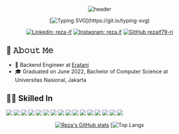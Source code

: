 <div align="center">
  
  ![header](https://capsule-render.vercel.app/api?text=Hi%20Everyone!🕹️&animation=fadeIn&type=waving&color=gradient&height=100)

</div>

<div align="center">

  [![Typing SVG](https://readme-typing-svg.demolab.com/?lines=My+name+is+Reza%20Izzan%20Fadhila!)](https://git.io/typing-svg)
   
</div>

<div align="center">

  [![Linkedin: reza-if](https://img.shields.io/badge/reza%E2%80%93if-blue?style=flat-square&logo=Linkedin&logoColor=white&link=https://www.linkedin.com/in/reza-if/)](https://www.linkedin.com/in/reza-if/)
  [![Instagram: reza.if](https://img.shields.io/badge/reza.if-E4405F?style=flat-square&logo=instagram&logoColor=white&link=https://www.instagram.com/reza.if)](https://www.instagram.com/reza.if)
  [![GitHub rezaif79-ri](https://img.shields.io/github/followers/rezaif79-ri?label=follow&style=social)](https://github.com/rezaif79-ri)
  
</div>

## 📄 𝙰𝚋𝚘𝚞𝚝 𝙼𝚎
- 💼 Backend Engineer at [Eratani](https://eratani.co.id/)
- 🎓 Graduated on June 2022, Bachelor of Computer Science at Universitas Nasional, Jakarta

## 👩‍💻 Skilled In
<p>
<img src="https://img.shields.io/badge/Go-00ADD8?style=for-the-badge&logo=go&logoColor=white"/>
<img src="https://img.shields.io/badge/Gin%20Gonic-00ADD8?style=for-the-badge&logo=go&logoColor=white"/>
<img src="https://img.shields.io/badge/Go%20PG%20ORM-00ADD8?style=for-the-badge&logo=go&logoColor=white"/>
<img src="https://img.shields.io/badge/Bun%20ORM-00ADD8?style=for-the-badge&logo=go&logoColor=white"/>
<img src="https://img.shields.io/badge/JavaScript-323330?style=for-the-badge&logo=javascript&logoColor=F7DF1E"/>
<img src="https://img.shields.io/badge/Express%20js-000000?style=for-the-badge&logo=express&logoColor=white"/>
<img src="https://img.shields.io/badge/React-20232A?style=for-the-badge&logo=react&logoColor=61DAFB"/>
<img src="https://img.shields.io/badge/PostgreSQL-316192?style=for-the-badge&logo=postgresql&logoColor=white"/>
<img src="https://img.shields.io/badge/MySQL-005C84?style=for-the-badge&logo=mysql&logoColor=white"/>
<img src="https://img.shields.io/badge/MongoDB-4EA94B?style=for-the-badge&logo=mongodb&logoColor=white"/>
<img src="https://img.shields.io/badge/Amazon_AWS-FF9900?style=for-the-badge&logo=amazonaws&logoColor=white"/>
<img src="https://img.shields.io/badge/Docker-2CA5E0?style=for-the-badge&logo=docker&logoColor=white"/>
<img src="https://img.shields.io/badge/Postman-FF6C37?style=for-the-badge&logo=Postman&logoColor=white"/>
<img src="https://img.shields.io/badge/Swagger-85EA2D?style=for-the-badge&logo=Swagger&logoColor=white"/>
<img src="https://img.shields.io/badge/GitLab CI/CD-330F63?style=for-the-badge&logo=gitlab&logoColor=white"/>
<img src="https://img.shields.io/badge/GIT-E44C30?style=for-the-badge&logo=git&logoColor=white"/>  
</p>

<div align="center">

  [![Reza's GitHub stats](https://github-readme-stats.vercel.app/api?username=rezaif79-ri&show_icons=true&theme=tokyonight&rank_icon=github)](https://github.com/rezaif79-ri/github-readme-stats)
  [![Top Langs](https://github-readme-stats.vercel.app/api/top-langs/?username=rezaif79-ri&size_weight=0.5&count_weight=0.5&theme=tokyonight)
  
</div>

